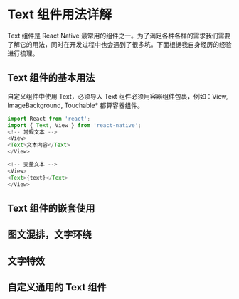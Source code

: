 # Text 组件用法详解

Text 组件是 React Native 最常用的组件之一。为了满足各种各样的需求我们需要了解它的用法，同时在开发过程中也会遇到了很多坑。下面根据我自身经历的经验进行梳理。

## Text 组件的基本用法

自定义组件中使用 Text，必须导入
Text 组件必须用容器组件包裹，例如：View, ImageBackground, Touchable* 都算容器组件。

```js
import React from 'react';
import { Text, View } from 'react-native';
<!-- 常规文本 -->
<View>
<Text>文本内容</Text>
</View>

<!-- 变量文本 -->
<View>
<Text>{text}</Text>
</View>
```

## Text 组件的嵌套使用

## 图文混排，文字环绕

## 文字特效

## 自定义通用的 Text 组件